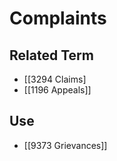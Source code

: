 # Complaints  

## Related Term

- [[3294 Claims]
- [[1196 Appeals]]  

## Use

- [[9373 Grievances]]  

